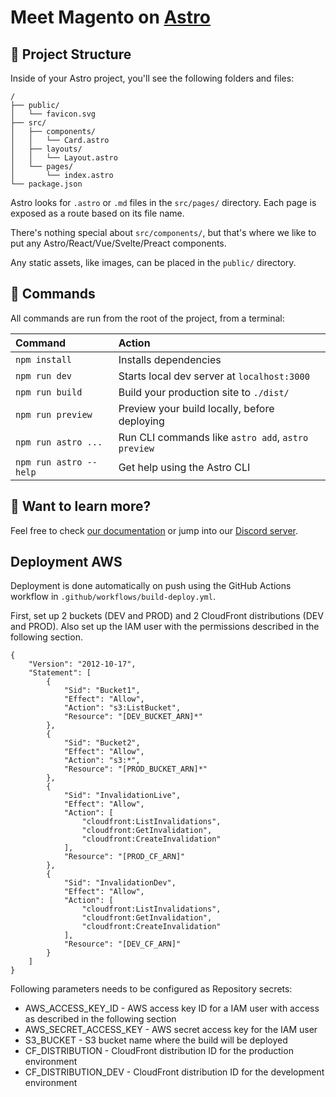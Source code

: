 # Meet Magento on [Astro](https://astro.build)

## 🚀 Project Structure

Inside of your Astro project, you'll see the following folders and files:

```
/
├── public/
│   └── favicon.svg
├── src/
│   ├── components/
│   │   └── Card.astro
│   ├── layouts/
│   │   └── Layout.astro
│   └── pages/
│       └── index.astro
└── package.json
```

Astro looks for `.astro` or `.md` files in the `src/pages/` directory. Each page is exposed as a route based on its file name.

There's nothing special about `src/components/`, but that's where we like to put any Astro/React/Vue/Svelte/Preact components.

Any static assets, like images, can be placed in the `public/` directory.

## 🧞 Commands

All commands are run from the root of the project, from a terminal:

| Command                | Action                                             |
| :--------------------- | :------------------------------------------------- |
| `npm install`          | Installs dependencies                              |
| `npm run dev`          | Starts local dev server at `localhost:3000`        |
| `npm run build`        | Build your production site to `./dist/`            |
| `npm run preview`      | Preview your build locally, before deploying       |
| `npm run astro ...`    | Run CLI commands like `astro add`, `astro preview` |
| `npm run astro --help` | Get help using the Astro CLI                       |

## 👀 Want to learn more?

Feel free to check [our documentation](https://docs.astro.build) or jump into our [Discord server](https://astro.build/chat).

## Deployment AWS

Deployment is done automatically on push using the GitHub Actions workflow in `.github/workflows/build-deploy.yml`.

First, set up 2 buckets (DEV and PROD) and 2 CloudFront distributions (DEV and PROD). Also set up the IAM user with the permissions described in the following section.
```
{
    "Version": "2012-10-17",
    "Statement": [
        {
            "Sid": "Bucket1",
            "Effect": "Allow",
            "Action": "s3:ListBucket",
            "Resource": "[DEV_BUCKET_ARN]*"
        },
        {
            "Sid": "Bucket2",
            "Effect": "Allow",
            "Action": "s3:*",
            "Resource": "[PROD_BUCKET_ARN]*"
        },
        {
            "Sid": "InvalidationLive",
            "Effect": "Allow",
            "Action": [
                "cloudfront:ListInvalidations",
                "cloudfront:GetInvalidation",
                "cloudfront:CreateInvalidation"
            ],
            "Resource": "[PROD_CF_ARN]"
        },
        {
            "Sid": "InvalidationDev",
            "Effect": "Allow",
            "Action": [
                "cloudfront:ListInvalidations",
                "cloudfront:GetInvalidation",
                "cloudfront:CreateInvalidation"
            ],
            "Resource": "[DEV_CF_ARN]"
        }
    ]
}
```

Following parameters needs to be configured as Repository secrets:

- AWS_ACCESS_KEY_ID - AWS access key ID for a IAM user with access as described in the following section
- AWS_SECRET_ACCESS_KEY - AWS secret access key for the IAM user
- S3_BUCKET - S3 bucket name where the build will be deployed
- CF_DISTRIBUTION - CloudFront distribution ID for the production environment
- CF_DISTRIBUTION_DEV - CloudFront distribution ID for the development environment
